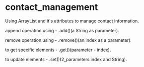 # contact_management
Using ArrayList and it's attributes to manage contact information.

append operation using - .add()(a String as parameter).  

remove operation using - .remove()(an index as a parameter).  

to get specific elements - .get()(parameter - index).  

to update elements       - .set()(2_parameters:index and String).       

